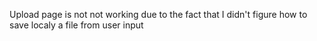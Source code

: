 Upload page is not not working due to the fact that I didn't figure how to save localy a file from user input 
